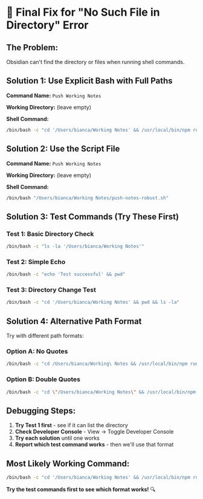 # 🔧 Final Fix for "No Such File in Directory" Error

## **The Problem:**
Obsidian can't find the directory or files when running shell commands.

## **Solution 1: Use Explicit Bash with Full Paths**

**Command Name:** `Push Working Notes`

**Working Directory:** (leave empty)

**Shell Command:**
```bash
/bin/bash -c "cd '/Users/bianca/Working Notes' && /usr/local/bin/npm run build && /usr/bin/git add . && /usr/bin/git commit -m 'Update notes from Obsidian' && /usr/bin/git push origin main"
```

## **Solution 2: Use the Script File**

**Command Name:** `Push Working Notes`

**Working Directory:** (leave empty)

**Shell Command:**
```bash
/bin/bash "/Users/bianca/Working Notes/push-notes-robust.sh"
```

## **Solution 3: Test Commands (Try These First)**

### **Test 1: Basic Directory Check**
```bash
/bin/bash -c "ls -la '/Users/bianca/Working Notes'"
```

### **Test 2: Simple Echo**
```bash
/bin/bash -c "echo 'Test successful' && pwd"
```

### **Test 3: Directory Change Test**
```bash
/bin/bash -c "cd '/Users/bianca/Working Notes' && pwd && ls -la"
```

## **Solution 4: Alternative Path Format**

Try with different path formats:

### **Option A: No Quotes**
```bash
/bin/bash -c "cd /Users/bianca/Working\ Notes && /usr/local/bin/npm run build && /usr/bin/git add . && /usr/bin/git commit -m 'Update notes' && /usr/bin/git push origin main"
```

### **Option B: Double Quotes**
```bash
/bin/bash -c "cd \"/Users/bianca/Working Notes\" && /usr/local/bin/npm run build && /usr/bin/git add . && /usr/bin/git commit -m \"Update notes\" && /usr/bin/git push origin main"
```

## **Debugging Steps:**

1. **Try Test 1 first** - see if it can list the directory
2. **Check Developer Console** - View → Toggle Developer Console
3. **Try each solution** until one works
4. **Report which test command works** - then we'll use that format

## **Most Likely Working Command:**

```bash
/bin/bash -c "cd '/Users/bianca/Working Notes' && /usr/local/bin/npm run build && /usr/bin/git add . && /usr/bin/git commit -m 'Update notes from Obsidian' && /usr/bin/git push origin main"
```

**Try the test commands first to see which format works!** 🔍
